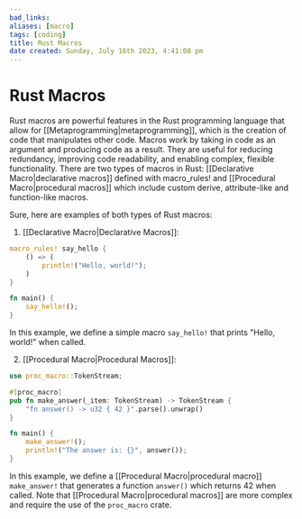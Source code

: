 ```yaml
---
bad_links: 
aliases: [macro]
tags: [coding]
title: Rust Macros
date created: Sunday, July 16th 2023, 4:41:08 pm
---
```

# Rust Macros

Rust macros are powerful features in the Rust programming language that allow for [[Metaprogramming|metaprogramming]], which is the creation of code that manipulates other code. Macros work by taking in code as an argument and producing code as a result. They are useful for reducing redundancy, improving code readability, and enabling complex, flexible functionality. There are two types of macros in Rust: [[Declarative Macro|declarative macros]] defined with macro_rules! and [[Procedural Macro|procedural macros]] which include custom derive, attribute-like and function-like macros.

Sure, here are examples of both types of Rust macros:

1. [[Declarative Macro|Declarative Macros]]:
```rust
macro_rules! say_hello {
    () => (
        println!("Hello, world!");
    )
}

fn main() {
    say_hello!();
}
```
In this example, we define a simple macro `say_hello!` that prints "Hello, world!" when called.

2. [[Procedural Macro|Procedural Macros]]:
```rust
use proc_macro::TokenStream;

#[proc_macro]
pub fn make_answer(_item: TokenStream) -> TokenStream {
    "fn answer() -> u32 { 42 }".parse().unwrap()
}

fn main() {
    make_answer!();
    println!("The answer is: {}", answer());
}
```
In this example, we define a [[Procedural Macro|procedural macro]] `make_answer!` that generates a function `answer()` which returns 42 when called. Note that [[Procedural Macro|procedural macros]] are more complex and require the use of the `proc_macro` crate.
